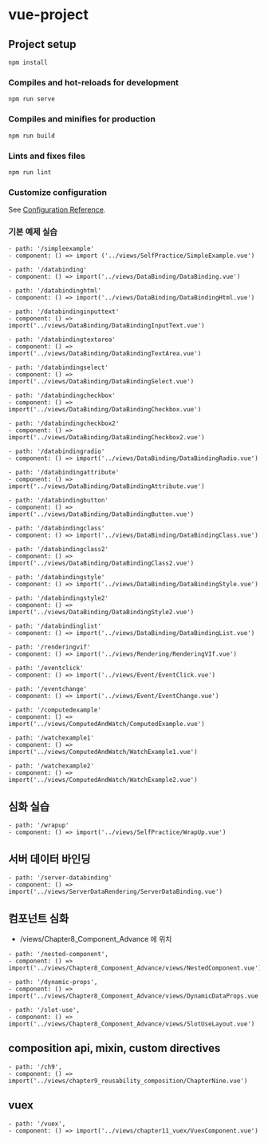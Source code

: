 # vue-project

## Project setup
```
npm install
```

### Compiles and hot-reloads for development
```
npm run serve
```

### Compiles and minifies for production
```
npm run build
```

### Lints and fixes files
```
npm run lint
```

### Customize configuration
See [Configuration Reference](https://cli.vuejs.org/config/).


### 기본 예제 실습
```
- path: '/simpleexample'
- component: () => import ('../views/SelfPractice/SimpleExample.vue')  
```
```
- path: '/databinding'
- component: () => import('../views/DataBinding/DataBinding.vue')  
```
```
- path: '/databindinghtml'
- component: () => import('../views/DataBinding/DataBindingHtml.vue')  
```
```
- path: '/databindinginputtext'
- component: () => import('../views/DataBinding/DataBindingInputText.vue')  
```
```
- path: '/databindingtextarea'
- component: () => import('../views/DataBinding/DataBindingTextArea.vue')  
```
```
- path: '/databindingselect'
- component: () => import('../views/DataBinding/DataBindingSelect.vue')  
```
```
- path: '/databindingcheckbox'
- component: () => import('../views/DataBinding/DataBindingCheckbox.vue')  
```
```
- path: '/databindingcheckbox2' 
- component: () => import('../views/DataBinding/DataBindingCheckbox2.vue')  
```
```
- path: '/databindingradio'
- component: () => import('../views/DataBinding/DataBindingRadio.vue')  
```
```
- path: '/databindingattribute'
- component: () => import('../views/DataBinding/DataBindingAttribute.vue')  
```
```
- path: '/databindingbutton'
- component: () => import('../views/DataBinding/DataBindingButton.vue')  
```
```
- path: '/databindingclass'
- component: () => import('../views/DataBinding/DataBindingClass.vue')  
```
```
- path: '/databindingclass2'
- component: () => import('../views/DataBinding/DataBindingClass2.vue')  
```
```
- path: '/databindingstyle'
- component: () => import('../views/DataBinding/DataBindingStyle.vue')  
```
```
- path: '/databindingstyle2'
- component: () => import('../views/DataBinding/DataBindingStyle2.vue')  
```
```
- path: '/databindinglist'
- component: () => import('../views/DataBinding/DataBindingList.vue')  
```
```
- path: '/renderingvif'
- component: () => import('../views/Rendering/RenderingVIf.vue')  
```
```
- path: '/eventclick'
- component: () => import('../views/Event/EventClick.vue')  
```
```
- path: '/eventchange'
- component: () => import('../views/Event/EventChange.vue')  
```
```
- path: '/computedexample'
- component: () => import('../views/ComputedAndWatch/ComputedExample.vue')  
```
```
- path: '/watchexample1'
- component: () => import('../views/ComputedAndWatch/WatchExample1.vue')  
```
```
- path: '/watchexample2'
- component: () => import('../views/ComputedAndWatch/WatchExample2.vue')  
```
## 심화 실습
```
- path: '/wrapup'
- component: () => import('../views/SelfPractice/WrapUp.vue')  
```
## 서버 데이터 바인딩
```
- path: '/server-databinding'
- component: () => import('../views/ServerDataRendering/ServerDataBinding.vue')  
```

## 컴포넌트 심화
- /views/Chapter8_Component_Advance 에 위치
```
- path: '/nested-component',
- component: () => import('../views/Chapter8_Component_Advance/views/NestedComponent.vue')
```
```
- path: '/dynamic-props',
- component: () => import('../views/Chapter8_Component_Advance/views/DynamicDataProps.vue')
```
```
- path: '/slot-use',
- component: () => import('../views/Chapter8_Component_Advance/views/SlotUseLayout.vue')
```

## composition api, mixin, custom directives
```
- path: '/ch9',
- component: () => import('../views/chapter9_reusability_composition/ChapterNine.vue')
```

## vuex
```
- path: '/vuex',
- component: () => import('../views/chapter11_vuex/VuexComponent.vue')
```
